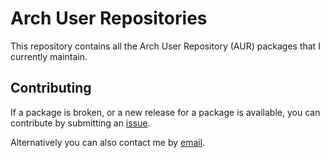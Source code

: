 # Arch User Repositories

This repository contains all the Arch User Repository (AUR) packages that I currently maintain.

## Contributing

If a package is broken, or a new release for a package is available, you can contribute by submitting an [issue](https://github.com/jmdaemon/aur/issues).

Alternatively you can also contact me by [email](mailto:josephm.diza@gmail.com).
